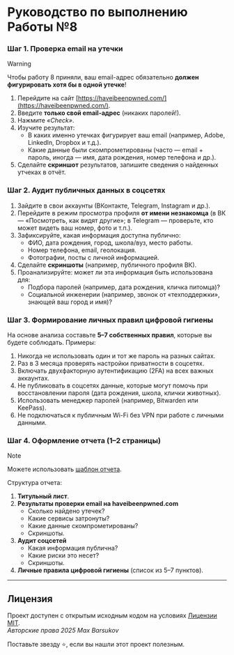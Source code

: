 # Руководство по выполнению Работы №8

### Шаг 1. Проверка email на утечки

> [!WARNING]
> Чтобы работу 8 приняли, ваш email-адрес обязательно **должен фигурировать хотя бы в одной утечке**!

1. Перейдите на сайт [https://haveibeenpwned.com/](https://haveibeenpwned.com/).
2. Введите **только свой email-адрес** (никаких паролей!).
3. Нажмите *«Check»*.
4. Изучите результат:
   - В каких именно утечках фигурирует ваш email (например, Adobe, LinkedIn, Dropbox и т.д.).
   - Какие данные были скомпрометированы (часто — email + пароль, иногда — имя, дата рождения, номер телефона и др.).
5. Сделайте **скриншот** результатов, запишите сведения о найденных утчеках в отчёт.

### Шаг 2. Аудит публичных данных в соцсетях

1. Зайдите в свои аккаунты (ВКонтакте, Telegram, Instagram и др.).
2. Перейдите в режим просмотра профиля **от имени незнакомца** (в ВК — «Посмотреть, как видят другие»; в Telegram — проверьте, кто может видеть ваш номер, фото и т.п.).
3. Зафиксируйте, какая информация доступна публично:
   - ФИО, дата рождения, город, школа/вуз, место работы.
   - Номер телефона, email, геолокация.
   - Фотографии, посты с личной информацией.
4. Сделайте **скриншоты** (например, публичного профиля ВК).
5. Проанализируйте: может ли эта информация быть использована для:
   - Подбора паролей (например, дата рождения, кличка питомца)?
   - Социальной инженерии (например, звонок от «техподдержки», знающей ваш город и имя)?

### Шаг 3. Формирование личных правил цифровой гигиены

На основе анализа составьте **5–7 собственных правил**, которые вы будете соблюдать. Примеры:

1. Никогда не использовать один и тот же пароль на разных сайтах.
2. Раз в 3 месяца проверять настройки приватности в соцсетях.
3. Включать двухфакторную аутентификацию (2FA) на всех важных аккаунтах.
4. Не публиковать в соцсетях данные, которые могут помочь при восстановлении пароля (дата рождения, школа, клички животных).
5. Использовать менеджер паролей (например, Bitwarden или KeePass).
6. Не подключаться к публичным Wi-Fi без VPN при работе с личными данными.

### Шаг 4. Оформление отчета (1–2 страницы)

> [!NOTE]
> Можете использовать [шаблон отчета](../docs/template.docx).

Структура отчета:

1. **Титульный лист**.
2. **Результаты проверки email на haveibeenpwned.com**
   - Сколько найдено утечек?
   - Какие сервисы затронуты?
   - Какие данные скомпрометированы?
   - Скриншоты.
3. **Аудит соцсетей**
   - Какая информация публична?
   - Какие риски это несет?
   - Скриншоты.
4. **Личные правила цифровой гигиены** (список из 5–7 пунктов).

---

## Лицензия <a name="license"></a>

Проект доступен с открытым исходным кодом на условиях [Лицензии MIT](https://opensource.org/licenses/MIT). \
*Авторские права 2025 Max Barsukov*

Поставьте звезду :star:, если вы нашли этот проект полезным.
